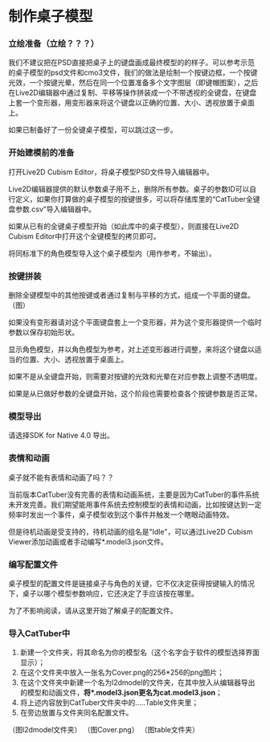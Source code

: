 
# 制作桌子模型

### 立绘准备（立绘？？？）

我们不建议把在PSD直接把桌子上的键盘画成最终模型的的样子。可以参考示范的桌子模型的psd文件和cmo3文件，我们的做法是绘制一个按键边框，一个按键光效，一个按键光晕，然后在同一个位置准备多个文字图层（即键帽图案），之后在Live2D编辑器中通过复制、平移等操作拼装成一个不带透视的全键盘，在键盘上套一个变形器，用变形器来将这个键盘以正确的位置、大小、透视放置于桌面上。

如果已制备好了一份全键桌子模型，可以跳过这一步。

### 开始建模前的准备

打开Live2D Cubism Editor，将桌子模型PSD文件导入编辑器中。

Live2D编辑器提供的默认参数桌子用不上，删除所有参数。桌子的参数ID可以自行定义，如果你打算做的桌子模型的按键很多，可以将存储库里的“CatTuber全键盘参数.csv”导入编辑器中。

如果从已有的全键桌子模型开始（如此库中的桌子模型），则直接在Live2D Cubism Editor中打开这个全键模型的拷贝即可。

将同标准下的角色模型导入这个桌子模型内（用作参考，不输出）。

### 按键拼装

删除全键模型中的其他按键或者通过复制与平移的方式，组成一个平面的键盘。
（图）

如果没有变形器请对这个平面键盘套上一个变形器，并为这个变形器提供一个临时参数以保存初始形状。

显示角色模型，并以角色模型为参考，对上述变形器进行调整，来将这个键盘以适当的位置、大小、透视放置于桌面上。

如果不是从全键盘开始，则需要对按键的光效和光晕在对应参数上调整不透明度。

如果是从已做好参数的全键盘开始，这个阶段也需要检查各个按键参数是否正常。

### 模型导出

请选择SDK for Native 4.0 导出。

### 表情和动画

桌子就不能有表情和动画了吗？？

当前版本CatTuber没有完善的表情和动画系统，主要是因为CatTuber的事件系统未开发完善。我们期望能用事件系统去控制模型的表情和动画，比如按键达到一定频率时发出一个事件，桌子模型收到这个事件并触发一个瞎眼动画特效。

但是待机动画是受支持的，待机动画的组名是"Idle"，可以通过Live2D Cubism Viewer添加动画或者手动编写*.model3.json文件。

### 编写配置文件

桌子模型的配置文件是链接桌子与角色的关键，它不仅决定获得按键输入的情况下，桌子以哪个模型参数响应，它还决定了手应该按在哪里。

为了不影响阅读，请从这里开始了解桌子的配置文件。


### 导入CatTuber中

 1. 新建一个文件夹，将其命名为你的模型名（这个名字会于软件的模型选择界面显示）；
 2. 在这个文件夹中放入一张名为Cover.png的256*256的png图片；
 3. 在这个文件夹中新建一个名为l2dmodel的文件夹，在其中放入从编辑器导出的模型和动画文件，**将\*.model3.json更名为cat.model3.json**；
 4. 将上述内容放到CatTuber文件夹中的.....Table文件夹里；
 5. 在旁边放置与文件夹同名配置文件。

（图l2dmodel文件夹）
（图Cover.png）
（图table文件夹）





